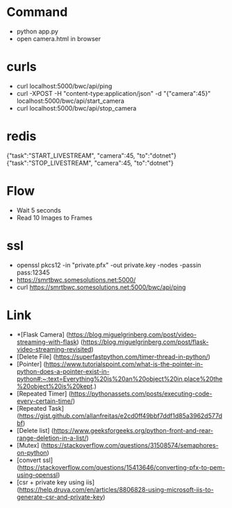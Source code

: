 # Command
- python app.py
- open camera.html in browser

# curls
- curl localhost:5000/bwc/api/ping
- curl -XPOST -H "content-type:application/json" -d "{\"camera\":45}" localhost:5000/bwc/api/start_camera
- curl localhost:5000/bwc/api/stop_camera

# redis 
{"task":"START_LIVESTREAM", "camera":45, "to":"dotnet"}
{"task":"STOP_LIVESTREAM", "camera":45, "to":"dotnet"}

# Flow
- Wait 5 seconds
- Read 10 Images to Frames

# ssl
- openssl pkcs12 -in "private.pfx" -out private.key -nodes -passin pass:12345
- https://smrtbwc.somesolutions.net:5000/
- curl https://smrtbwc.somesolutions.net:5000/bwc/api/ping

# Link
- *[Flask Camera] (https://blog.miguelgrinberg.com/post/video-streaming-with-flask)
                 (https://blog.miguelgrinberg.com/post/flask-video-streaming-revisited)
- [Delete File] (https://superfastpython.com/timer-thread-in-python/)
- [Pointer] (https://www.tutorialspoint.com/what-is-the-pointer-in-python-does-a-pointer-exist-in-python#:~:text=Everything%20is%20an%20object%20in,place%20the%20object%20is%20kept.)
- [Repeated Timer] (https://pythonassets.com/posts/executing-code-every-certain-time/)
- [Repeated Task] (https://gist.github.com/allanfreitas/e2cd0ff49bbf7ddf1d85a3962d577dbf)
- [Delete list] (https://www.geeksforgeeks.org/python-front-and-rear-range-deletion-in-a-list/)
- [Mutex] (https://stackoverflow.com/questions/31508574/semaphores-on-python)
- [convert ssl] (https://stackoverflow.com/questions/15413646/converting-pfx-to-pem-using-openssl)
- [csr + private key using iis] (https://help.druva.com/en/articles/8806828-using-microsoft-iis-to-generate-csr-and-private-key)